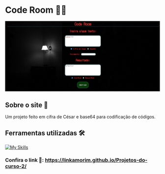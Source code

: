 # Code Room 🧑‍💻
![image](https://raw.githubusercontent.com/LinkAmorim/Projetos-do-curso-2/master/Imagens/ReadmeCodeRoom.png)
## **Sobre o site 📝**
Um projeto feito em cifra de César e base64 para codificação de códigos.


## **Ferramentas utilizadas 🛠️**
 [![My Skills](https://skillicons.dev/icons?i=html,css,javascript,github)](https://skillicons.dev)

### **Confira o link 🔗**: https://linkamorim.github.io/Projetos-do-curso-2/
